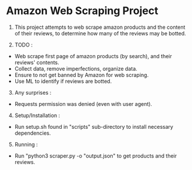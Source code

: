 # Amazon Web Scraping Project

1. This project attempts to web scrape amazon products and the content of their reviews, to determine how many of the reviews may be botted.

2. TODO : 
- Web scrape first page of amazon products (by search), and their reviews' contents.
- Collect data, remove imperfections, organize data. 
- Ensure to not get banned by Amazon for web scraping.
- Use ML to identify if reviews are botted.

3. Any surprises : 
- Requests permission was denied (even with user agent).

4. Setup/Installation : 
- Run setup.sh found in "scripts" sub-directory to install necessary dependencies.

5. Running : 
- Run "python3 scraper.py -o "output.json" to get products and their reviews.